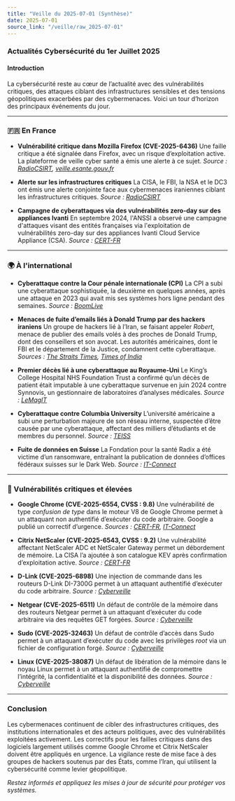 ```yaml
---
title: "Veille du 2025-07-01 (Synthèse)"
date: 2025-07-01
source_link: "/veille/raw_2025-07-01"
---
```


### **Actualités Cybersécurité du 1er Juillet 2025**

#### **Introduction**
La cybersécurité reste au cœur de l’actualité avec des vulnérabilités critiques, des attaques ciblant des infrastructures sensibles et des tensions géopolitiques exacerbées par des cybermenaces. Voici un tour d’horizon des principaux événements du jour.

---

### **🇫🇷 En France**

- **Vulnérabilité critique dans Mozilla Firefox (CVE-2025-6436)**
  Une faille critique a été signalée dans Firefox, avec un risque d’exploitation active. La plateforme de veille cyber santé a émis une alerte à ce sujet.
  *Source : [RadioCSIRT](https://www.youtube.com/watch?v=wWytWqXOBCE), [veille.esante.gouv.fr](https://veille.esante.gouv.fr/alertes/mozilla-firefox-cve-2025-6436-2025-06-30)*

- **Alerte sur les infrastructures critiques**
  La CISA, le FBI, la NSA et le DC3 ont émis une alerte conjointe face aux cybermenaces iraniennes ciblant les infrastructures critiques.
  *Source : [RadioCSIRT](https://www.youtube.com/watch?v=9co5gm6h6iU)*

- **Campagne de cyberattaques via des vulnérabilités zero-day sur des appliances Ivanti**
  En septembre 2024, l'ANSSI a observé une campagne d'attaques visant des entités françaises via l'exploitation de vulnérabilités zero-day sur des appliances Ivanti Cloud Service Appliance (CSA).
  *Source : [CERT-FR](https://www.cert.ssi.gouv.fr/cti/CERTFR-2025-CTI-009/)*

---

### **🌍 À l'international**

- **Cyberattaque contre la Cour pénale internationale (CPI)**
  La CPI a subi une cyberattaque sophistiquée, la deuxième en quelques années, après une attaque en 2023 qui avait mis ses systèmes hors ligne pendant des semaines.
  *Source : [BoomLive](https://www.boomlive.in/web-stories/news/international-criminal-court-targeted-in-sophisticated-cyberattack-2507)*

- **Menaces de fuite d’emails liés à Donald Trump par des hackers iraniens**
  Un groupe de hackers lié à l’Iran, se faisant appeler *Robert*, menace de publier des emails volés à des proches de Donald Trump, dont des conseillers et son avocat. Les autorités américaines, dont le FBI et le département de la Justice, condamnent cette cyberattaque.
  *Sources : [The Straits Times](https://www.straitstimes.com/world/united-states/iran-linked-hackers-threaten-to-release-trump-aides-emails), [Times of India](https://timesofindia.indiatimes.com/world/us/us-under-cyber-attack-iran-linked-hackers-threaten-to-release-trump-aides-emails-cisa-issues-stern-warning/articleshow/122177332.cms)*

- **Premier décès lié à une cyberattaque au Royaume-Uni**
  Le King’s College Hospital NHS Foundation Trust a confirmé qu’un décès de patient était imputable à une cyberattaque survenue en juin 2024 contre Synnovis, un gestionnaire de laboratoires d’analyses médicales.
  *Source : [LeMagIT](https://www.lemagit.fr/dessin/Outre-Manche-le-premier-deces-cause-par-une-cyberattaque)*

- **Cyberattaque contre Columbia University**
  L’université américaine a subi une perturbation majeure de son réseau interne, suspectée d’être causée par une cyberattaque, affectant des milliers d’étudiants et de membres du personnel.
  *Source : [TEISS](https://www.teiss.co.uk/news/suspected-cyberattack-disrupts-columbia-universitys-network-15990)*

- **Fuite de données en Suisse**
  La Fondation pour la santé Radix a été victime d’un ransomware, entraînant la publication de données d’offices fédéraux suisses sur le Dark Web.
  *Source : [IT-Connect](https://www.it-connect.fr/suisse-radix-la-fondation-pour-la-sante-victime-ransomware/)*

---

### **🔐 Vulnérabilités critiques et élevées**

- **Google Chrome (CVE-2025-6554, CVSS : 9.8)**
  Une vulnérabilité de type *confusion de type* dans le moteur V8 de Google Chrome permet à un attaquant non authentifié d’exécuter du code arbitraire. Google a publié un correctif d’urgence.
  *Sources : [CERT-FR](https://www.cert.ssi.gouv.fr/avis/CERTFR-2025-AVI-0549/), [IT-Connect](https://www.it-connect.fr/google-chrome-138-zero-day-cve-2025-6554/)*

- **Citrix NetScaler (CVE-2025-6543, CVSS : 9.2)**
  Une vulnérabilité affectant NetScaler ADC et NetScaler Gateway permet un débordement de mémoire. La CISA l’a ajoutée à son catalogue KEV après confirmation d’exploitation active.
  *Source : [CERT-FR](https://www.cert.ssi.gouv.fr/alerte/CERTFR-2025-ALE-009/)*

- **D-Link (CVE-2025-6898)**
  Une injection de commande dans les routeurs D-Link DI-7300G permet à un attaquant authentifié d’exécuter du code arbitraire.
  *Source : [Cyberveille](https://cyberveille.esante.gouv.fr/alertes/d-link-cve-2025-6898-2025-07-01)*

- **Netgear (CVE-2025-6511)**
  Un défaut de contrôle de la mémoire dans des routeurs Netgear permet à un attaquant d’exécuter du code arbitraire via des requêtes GET forgées.
  *Source : [Cyberveille](https://cyberveille.esante.gouv.fr/alertes/netgear-cve-2025-6511-2025-07-01)*

- **Sudo (CVE-2025-32463)**
  Un défaut de contrôle d’accès dans Sudo permet à un attaquant d’exécuter du code avec les privilèges *root* via un fichier de configuration forgé.
  *Source : [Cyberveille](https://cyberveille.esante.gouv.fr/alertes/sudo-cve-2025-32463-2025-07-01)*

- **Linux (CVE-2025-38087)**
  Un défaut de libération de la mémoire dans le noyau Linux permet à un attaquant authentifié de compromettre l’intégrité, la confidentialité et la disponibilité des données.
  *Source : [Cyberveille](https://cyberveille.esante.gouv.fr/alertes/linux-cve-2025-38087-2025-07-01)*

---

### **Conclusion**
Les cybermenaces continuent de cibler des infrastructures critiques, des institutions internationales et des acteurs politiques, avec des vulnérabilités exploitées activement. Les correctifs pour les failles critiques dans des logiciels largement utilisés comme Google Chrome et Citrix NetScaler doivent être appliqués en urgence. La vigilance reste de mise face à des groupes de hackers soutenus par des États, comme l’Iran, qui utilisent la cybersécurité comme levier géopolitique.

*Restez informés et appliquez les mises à jour de sécurité pour protéger vos systèmes.*